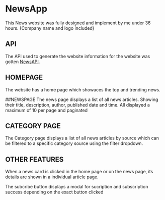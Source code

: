 # NewsApp

This News website was fully designed and implement by me under 36 hours.
{Company name and logo included}

## API
The API used to generate the website information for the website was gotten <a href="newsapi.org">NewsAPI</a>.

## HOMEPAGE
The website has a home page which showaces the top and trending news.

##NEWSPAGE
The news page displays a list of all news articles. Showing their title, description, author, published date and time. All displayed a maximum of 10 per page and paginated

## CATEGORY PAGE
The Category page displays a list of all news articles by source which can be filtered to a specific category source using the filter dropdown.

## OTHER FEATURES
When a news card is clicked in the home page or on the news page, its details are shown in a individual article page.

The subcribe button displays a modal for sucription and subscription success depending on the exact button clicked
